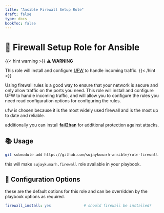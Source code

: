```yaml
---
title: "Ansible Firewall Setup Role"
draft: false
type: docs
bookToc: false
---
```


# 🧱 **Firewall** Setup Role for Ansible

{{< hint warning >}}
**⚠️ WARNING**  

This role will install and configure [UFW](https://launchpad.net/ufw) to handle incoming traffic.
{{< /hint >}}

Using firewall rules is a good way to ensure that your network is secure and only allow traffic on the ports you need. This role will install and configure UFW to handle incoming traffic, and will allow you to configure the rules you need read configuration options for configuring the rules.

ufw is chosen because it is the most widely used firewall and is the most up to date and reliable. 

additionally you can install [**fail2ban**](http://www.fail2ban.org/wiki/index.php/Main_Page) for additional protection against attacks.


## 📚 Usage

```bash
git submodule add https://github.com/sujaykumarh-ansible/role-firewall.git roles/sujaykumarh.firewall
```

this will make `sujaykumarh.firewall` role available in your playbook.

## 🔧 Configuration Options

these are the default options for this role and can be overridden by the playbook options as required.

```yaml
firewall_install: yes               # should firewall be installed?
```
